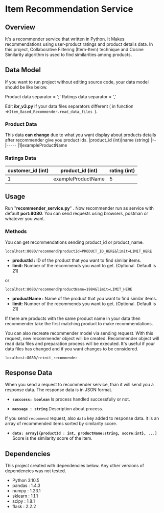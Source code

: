 
# Item Recommendation Service

## Overview
It's a recommender service that written in Python. It Makes recommendations using user-product ratings and product details data. In this project, Collaborative Filtering (Item-Item) technique and Cosine Similarity algorithm is used to find similarities among products.


## Data Model
If you want to run project without editing source code, your data model should be like below. 

Product data separator = ';'
Ratings data separator = ',' 

Edit **ibr_v3.py**  if your data files separators different ( in function =>```Item_Based_Recommender.read_data_files ```).

### Product Data
This data **can change** due to what you want display about products details after recommender give you product ids.
|product_id (int)|name (string)
|--|-----
|1|exampleProductName

### Ratings Data
|customer_id (int)|product_id (int)|rating (int)
|--|-----|-
|1|exampleProductName|5



## Usage

Run "**recommender_service.py**" .
Now recommender run as service with default **port:8080**. You can send requests using browsers, postman or whatever you want.


### Methods
You can get recommendations sending product_id or product_name.

    localhost:8080/recommend?productId=PRODUCT_ID_HERE&limit=LIMIT_HERE

- **productId :** ID of the product that you want to find similar items.
- **limit:** Number of the recommends you want to get. (Optional. Default is 21) 

or 

	localhost:8080/recommend?productName=1984&limit=LIMIT_HERE
- **productName :** Name of the product that you want to find similar items.
- **limit:** Number of the recommends you want to get. (Optional. Default is 21) 

If there are products with the same product name in your data then recommender take the first matching product to make recommendations.

You can also recreate recommender model via sending request. With this request, new recommender object will be created. Recommender object will read data files and preparation process will be executed. It's useful if your data files has changed and if you want changes to be considered.

    localhost:8080/reinit_recommender

## Response Data
When you send a request to recommender service, than it will send you a response data. The response data is in JSON format.
- **`succcess: boolean`**
	Is process handled successfully or not.
	
- **`message : string`**
	Description about process.
	
If you send `recommend` request, also `data` key added to response data. It is an array of  recommended items sorted by similarity score.

- **`data: array[{productId : int, productName:string, score:int}, ...]`**
Score is the similarity score of the item.

## Dependencies
This project created with dependencies below. Any other versions of dependencies was not tested.

- Python 3.10.5
- pandas : 1.4.3
- numpy : 1.23.1
- sklearn : 1.1.1
- scipy : 1.8.1
- flask : 2.2.2
